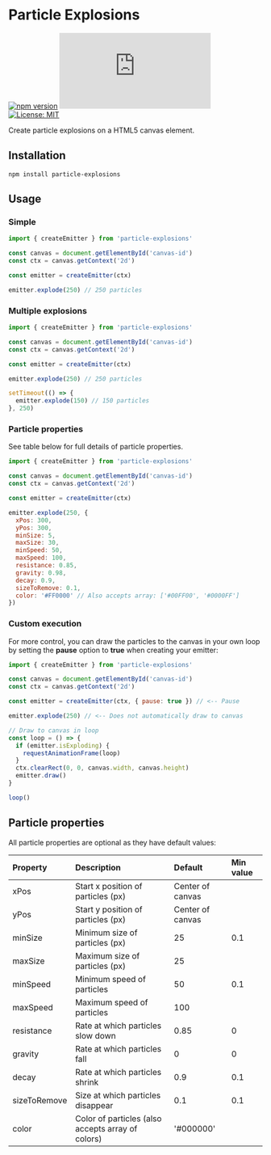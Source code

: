 # Particle Explosions

[![npm version](https://badge.fury.io/js/particle-explosions.svg)](https://www.npmjs.com/package/particle-explosions)
[![gzip size](https://img.badgesize.io/https://unpkg.com/particle-explosions/dist/particle-explosions.min.js?compression=gzip&color=blue)](https://unpkg.com/particle-explosions/dist/particle-explosions.min.js)
[![License: MIT](https://img.shields.io/badge/License-MIT-yellow.svg)](https://opensource.org/licenses/MIT)

Create particle explosions on a HTML5 canvas element.

## Installation

```
npm install particle-explosions
```

## Usage

### Simple

```javascript
import { createEmitter } from 'particle-explosions'

const canvas = document.getElementById('canvas-id')
const ctx = canvas.getContext('2d')

const emitter = createEmitter(ctx)

emitter.explode(250) // 250 particles
```

### Multiple explosions

```javascript
import { createEmitter } from 'particle-explosions'

const canvas = document.getElementById('canvas-id')
const ctx = canvas.getContext('2d')

const emitter = createEmitter(ctx)

emitter.explode(250) // 250 particles

setTimeout(() => {
  emitter.explode(150) // 150 particles
}, 250)
```

### Particle properties

See table below for full details of particle properties.

```javascript
import { createEmitter } from 'particle-explosions'

const canvas = document.getElementById('canvas-id')
const ctx = canvas.getContext('2d')

const emitter = createEmitter(ctx)

emitter.explode(250, {
  xPos: 300,
  yPos: 300,
  minSize: 5,
  maxSize: 30,
  minSpeed: 50,
  maxSpeed: 100,
  resistance: 0.85,
  gravity: 0.98,
  decay: 0.9,
  sizeToRemove: 0.1,
  color: '#FF0000' // Also accepts array: ['#00FF00', '#0000FF']
})
```

### Custom execution

For more control, you can draw the particles to the canvas in your own loop by setting the **pause** option to **true** when creating your emitter:

```javascript
import { createEmitter } from 'particle-explosions'

const canvas = document.getElementById('canvas-id')
const ctx = canvas.getContext('2d')

const emitter = createEmitter(ctx, { pause: true }) // <-- Pause

emitter.explode(250) // <-- Does not automatically draw to canvas

// Draw to canvas in loop
const loop = () => {
  if (emitter.isExploding) {
    requestAnimationFrame(loop)
  }
  ctx.clearRect(0, 0, canvas.width, canvas.height)
  emitter.draw()
}

loop()
```

## Particle properties

All particle properties are optional as they have default values:

| Property     | Description                                       | Default          | Min value |
| :----------- | :------------------------------------------------ | :--------------- | :-------- |
| xPos         | Start x position of particles (px)                | Center of canvas |           |
| yPos         | Start y position of particles (px)                | Center of canvas |           |
| minSize      | Minimum size of particles (px)                    | 25               | 0.1       |
| maxSize      | Maximum size of particles (px)                    | 25               |           |
| minSpeed     | Minimum speed of particles                        | 50               | 0.1       |
| maxSpeed     | Maximum speed of particles                        | 100              |           |
| resistance   | Rate at which particles slow down                 | 0.85             | 0         |
| gravity      | Rate at which particles fall                      | 0                | 0         |
| decay        | Rate at which particles shrink                    | 0.9              | 0.1       |
| sizeToRemove | Size at which particles disappear                 | 0.1              | 0.1       |
| color        | Color of particles (also accepts array of colors) | '#000000'        |           |
